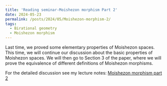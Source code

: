 ```yaml
---
title: 'Reading seminar-Moishezon morphism Part 2'
date: 2024-05-23
permalink: /posts/2024/05/Moishezon-morphism-2/
tags:
  - Birational geometry
  - Moishezon morphism
---
```


Last time, we proved some elementary properties of Moishezon spaces. This time, we will continue our discussion about the basic properties of Moishezon spaces. We will then go to Section 3 of the paper, where we will prove the equivalence of different definitions of Moishezon morphisms.


For the detailed discussion see my lecture notes: [Moishezon morphism part 2](https://yilimath.github.io/posts/2024/05/Moishezon-morphism-2/)
